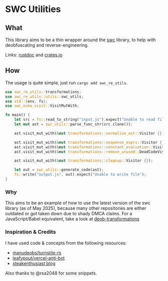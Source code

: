 # SWC Utilities

## What

This library aims to be a thin wrapper around the [swc](https://swc.rs/) library, to help with deobfuscating and reverse-engineering.

Links: [rustdoc](https://rustdoc.swc.rs/swc_re_utils) and [crates.io](https://crates.io/crates/swc_re_utils)

## How

The usage is quite simple, just run `cargo add swc_re_utils`.

```rust
use swc_re_utils::transformations;
use swc_re_utils::utils::swc_utils;
use std::{env, fs};
use swc_ecma_visit::VisitMutWith;

fn main() {
    let src = fs::read_to_string("input.js").expect("Unable to read file");
    let mut ast = swc_utils::parse_func_str(src.clone());

    ast.visit_mut_with(&mut transformations::normalize_ast::Visitor {});

    ast.visit_mut_with(&mut transformations::sequence_exprs::Visitor {});
    ast.visit_mut_with(&mut transformations::constant_evaluation::Visitor {});
    ast.visit_mut_with(&mut transformations::remove_unused::DeadCodeVisitor {});

    ast.visit_mut_with(&mut transformations::cleanup::Visitor {});

    let out = swc_utils::generate_code(ast);
    fs::write("output.js", out).expect("Unable to write file");
}
```

### Why

This aims to be an example of how to use the latest version of the swc library (as of May 2025),
because many other repositories are either outdated or got taken down due to shady DMCA claims.
For a JavaScript/Babel equivalent, take a look at [deob-transformations](https://github.com/pagpeter/deob-transformations)

### Inspiration & Credits

I have used code & concepts from the following resources:

- [manudeobs/turnstile-rs](https://github.com/manudeobs/turnstile-rs)
- [leafypout/vercel-anti-bot](https://github.com/leafypout/vercel-anti-bot)
- [steakenthusiast blog](https://steakenthusiast.github.io/)

Also thanks to @rsa2048 for some snippets.
